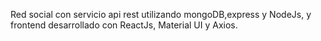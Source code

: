 Red social con servicio api rest utilizando mongoDB,express y NodeJs, y frontend desarrollado con ReactJs, Material UI y Axios.